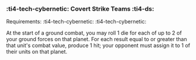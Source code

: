 ### :ti4-tech-cybernetic: **Covert Strike Teams** :ti4-ds:

Requirements: :ti4-tech-cybernetic: :ti4-tech-cybernetic:

At the start of a ground combat, you may roll 1 die for each of up to 2 of your ground forces on that planet.
For each result equal to or greater than that unit's combat value, produce 1 hit; your opponent must assign it to 1 of their units on that planet.
